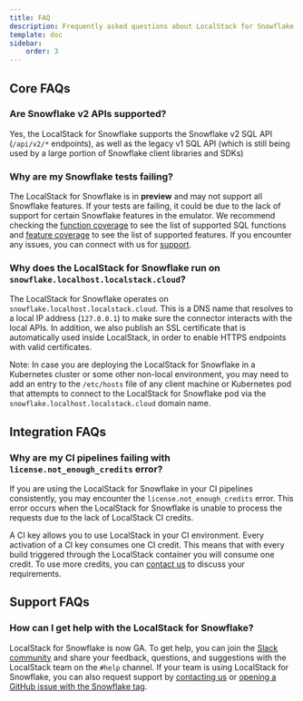 ```yaml
---
title: FAQ
description: Frequently asked questions about LocalStack for Snowflake
template: doc
sidebar:
    order: 3
---
```


## Core FAQs

### Are Snowflake v2 APIs supported?

Yes, the LocalStack for Snowflake supports the Snowflake v2 SQL API (`/api/v2/*` endpoints), as well as the legacy v1 SQL API (which is still being used by a large portion of Snowflake client libraries and SDKs) 

### Why are my Snowflake tests failing?

The LocalStack for Snowflake is in **preview** and may not support all Snowflake features. If your tests are failing, it could be due to the lack of support for certain Snowflake features in the emulator. We recommend checking the [function coverage](/snowflake/sql-functions/) to see the list of supported SQL functions and [feature coverage](/snowflake/features/) to see the list of supported features. If you encounter any issues, you can connect with us for [support](#support-faqs).

### Why does the LocalStack for Snowflake run on `snowflake.localhost.localstack.cloud`?

The LocalStack for Snowflake operates on `snowflake.localhost.localstack.cloud`. This is a DNS name that resolves to a local IP address (`127.0.0.1`) to make sure the connector interacts with the local APIs. In addition, we also publish an SSL certificate that is automatically used inside LocalStack, in order to enable HTTPS endpoints with valid certificates.

Note: In case you are deploying the LocalStack for Snowflake in a Kubernetes cluster or some other non-local environment, you may need to add an entry to the `/etc/hosts` file of any client machine or Kubernetes pod that attempts to connect to the LocalStack for Snowflake pod via the `snowflake.localhost.localstack.cloud` domain name.

## Integration FAQs

### Why are my CI pipelines failing with `license.not_enough_credits` error?

If you are using the LocalStack for Snowflake in your CI pipelines consistently, you may encounter the `license.not_enough_credits` error. This error occurs when the LocalStack for Snowflake is unable to process the requests due to the lack of LocalStack CI credits.

A CI key allows you to use LocalStack in your CI environment. Every activation of a CI key consumes one CI credit. This means that with every build triggered through the LocalStack container you will consume one credit. To use more credits, you can [contact us](https://localstack.cloud/contact) to discuss your requirements.

## Support FAQs

### How can I get help with the LocalStack for Snowflake?

LocalStack for Snowflake is now GA. To get help, you can join the [Slack community](https://localstack.cloud/slack) and share your feedback, questions, and suggestions with the LocalStack team on the `#help` channel. If your team is using LocalStack for Snowflake, you can also request support by [contacting us](https://localstack.cloud/contact) or 
[opening a GitHub issue with the Snowflake tag](https://github.com/localstack/localstack/issues/new?assignees=&labels=type%3A+bug%2Cstatus%3A+triage+needed%2CSnowflake%3A+general&template=bug-report.yml&title=bug%3A+%3Ctitle%3E).
